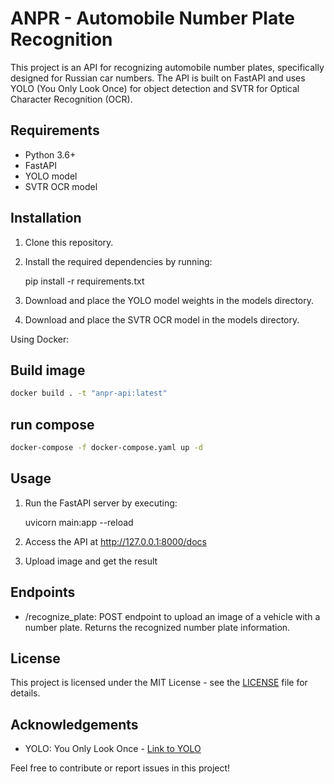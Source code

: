 # ANPR - Automobile Number Plate Recognition

This project is an API for recognizing automobile number plates, specifically designed for Russian car numbers. The API is built on FastAPI and uses YOLO (You Only Look Once) for object detection and SVTR for Optical Character Recognition (OCR).

## Requirements
- Python 3.6+
- FastAPI
- YOLO model
- SVTR OCR model

## Installation
1. Clone this repository.
2. Install the required dependencies by running:
    
    pip install -r requirements.txt
    
3. Download and place the YOLO model weights in the models directory.
4. Download and place the SVTR OCR model in the models directory.

Using Docker:
## Build image
```bash
docker build . -t "anpr-api:latest"
```

## run compose
```bash
docker-compose -f docker-compose.yaml up -d
```

## Usage
1. Run the FastAPI server by executing:
    
    uvicorn main:app --reload
    
2. Access the API at http://127.0.0.1:8000/docs
3. Upload image and get the result

## Endpoints
- /recognize_plate: POST endpoint to upload an image of a vehicle with a number plate. Returns the recognized number plate information.

## License
This project is licensed under the MIT License - see the [LICENSE](LICENSE) file for details.

## Acknowledgements
- YOLO: You Only Look Once - [Link to YOLO](https://pjreddie.com/darknet/yolo/)

Feel free to contribute or report issues in this project!
